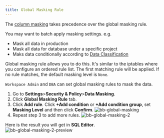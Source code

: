 ```yaml
---
title: Global Masking Rule
---
```


<HintBlock type="info">

The [column masking](../column-masking) takes precedence over the global masking rule.

</HintBlock>

You may want to batch apply masking settings. e.g.

- Mask all data in production
- Mask all data for database under a specific project
- Maks data conditionally according to [Data Classification](../data-classification)

Global masking rule allows you to do this. It's similar to the iptables where you configure an ordered
rule list. The first matching rule will be applied. If no rule matches, the default masking level is `None`.

`Workspace Admin` and `DBA` can set global masking rules to mask the data.

1. Go to **Settings**>**Security & Policy**>**Data Masking**.
2. Click **Global Masking Rule** tab.
3. Click **Add rule**. Click **+Add condition** or **+Add condition group**, set **Masking Level** and then click **Confirm**.
   ![bb-global-masking](/content/docs/security/data-masking/bb-global-masking.webp)
4. Repeat step 3 to add more rules.
   ![bb-global-masking-2](/content/docs/security/data-masking/bb-global-masking-2.webp)

Here is the result you will get in **SQL Editor**.
![bb-global-masking-2-preview](/content/docs/security/data-masking/bb-global-masking-2-preview.webp)
